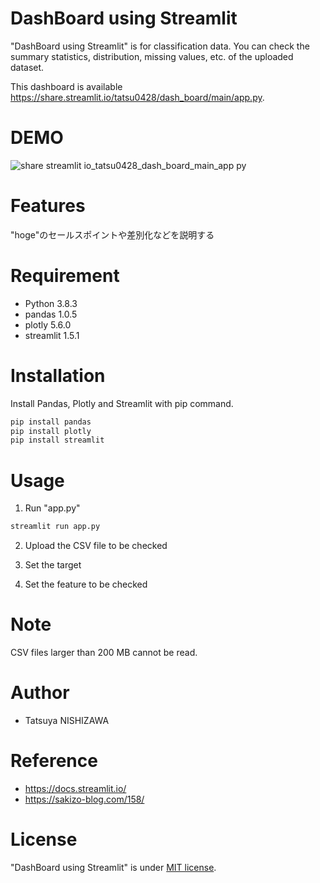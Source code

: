 # DashBoard using Streamlit

"DashBoard using Streamlit" is for classification data. You can check the summary statistics, distribution, missing values, etc. of the uploaded dataset.

This dashboard is available https://share.streamlit.io/tatsu0428/dash_board/main/app.py.

# DEMO

![share streamlit io_tatsu0428_dash_board_main_app py](https://user-images.githubusercontent.com/84188861/156354636-1b5d5a83-23f4-4b63-a04d-59dbdea3260d.png)
 
# Features
 
"hoge"のセールスポイントや差別化などを説明する
 
# Requirement

* Python 3.8.3
* pandas 1.0.5
* plotly 5.6.0
* streamlit 1.5.1
 
# Installation
 
Install Pandas, Plotly and Streamlit with pip command.
 
```bash
pip install pandas
pip install plotly
pip install streamlit
```
 
# Usage
 
1. Run "app.py"
 
```bash
streamlit run app.py
```
2. Upload the CSV file to be checked

3. Set the target

4. Set the feature to be checked

# Note
 
CSV files larger than 200 MB cannot be read.
 
# Author

* Tatsuya NISHIZAWA

# Reference

* https://docs.streamlit.io/
* https://sakizo-blog.com/158/

# License

"DashBoard using Streamlit" is under [MIT license](https://en.wikipedia.org/wiki/MIT_License).
 
